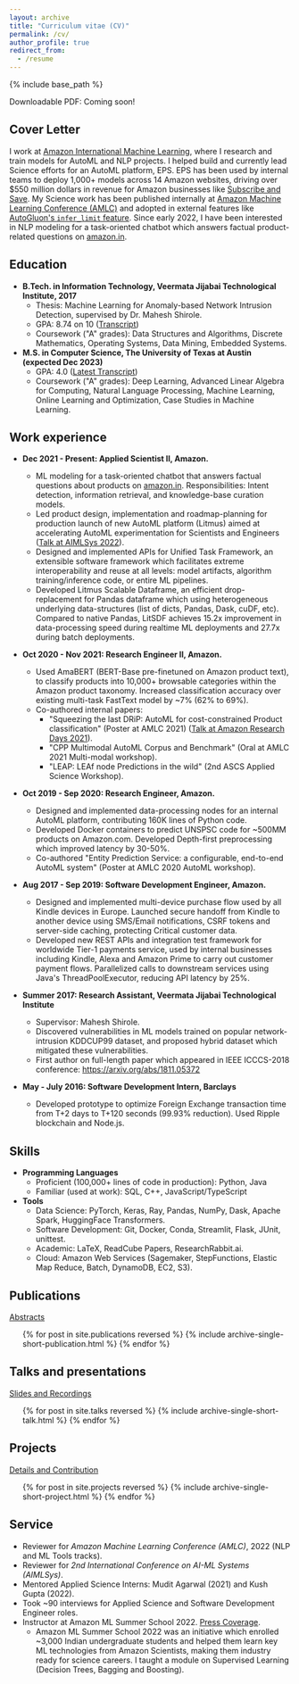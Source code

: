 ```yaml
---
layout: archive
title: "Curriculum vitae (CV)"
permalink: /cv/
author_profile: true
redirect_from:
  - /resume
---
```


{% include base_path %}

Downloadable PDF: Coming soon!

Cover Letter
------
I work at [Amazon International Machine Learning](https://www.amazon.science/working-at-amazon/how-rajeev-rastogis-machine-learning-team-in-india-develops-innovations-for-customers-worldwide), where I research and train models for AutoML and NLP projects. I helped build and currently lead Science efforts for an AutoML platform, EPS. EPS has been used by internal teams to deploy 1,000+ models across 14 Amazon websites, driving over $550 million dollars in revenue for Amazon businesses like [Subscribe and Save](https://www.amazon.com/b?node=5856181011). My Science work has been published internally at [Amazon Machine Learning Conference (AMLC)](https://www.amazon.science/videos-webinars/amazons-annual-machine-learning-conference-featured-presentations-from-thought-leaders-within-academia) and adopted in external features like [AutoGluon's `infer_limit` feature](https://auto.gluon.ai/0.4.0/tutorials/tabular_prediction/tabular-indepth.html#inference-speed-as-a-fit-constraint). Since early 2022, I have been interested in NLP modeling for a task-oriented chatbot which answers factual product-related questions on [amazon.in](https://www.amazon.in/).


Education
------
* **B.Tech. in Information Technology, Veermata Jijabai Technological Institute, 2017**
  * Thesis: Machine Learning for Anomaly-based Network Intrusion Detection, supervised by Dr. Mahesh Shirole.
  * GPA: 8.74 on 10 ([Transcript](https://adivekar-utexas.github.io/files/Abhishek_Divekar_VJTI_BTech_Transcripts.pdf))
  * Coursework ("A" grades): Data Structures and Algorithms, Discrete Mathematics, Operating Systems, Data Mining, Embedded Systems.
* **M.S. in Computer Science, The University of Texas at Austin (expected Dec 2023)**
  * GPA: 4.0 ([Latest Transcript](https://adivekar-utexas.github.io/files/Abhishek_Divekar_University_of_Texas_Unofficial_Transcripts.pdf))
  * Coursework ("A" grades): Deep Learning, Advanced Linear Algebra for Computing, Natural Language Processing, Machine Learning, Online Learning and Optimization, Case Studies in Machine Learning.

Work experience
------

* **Dec 2021 - Present: Applied Scientist II, Amazon.**
  * ML modeling for a task-oriented chatbot that answers factual questions about products on [amazon.in](https://www.amazon.in/). Responsibilities: Intent detection, information retrieval, and knowledge-base curation models.
  * Led product design, implementation and roadmap-planning for production launch of new AutoML platform (Litmus) aimed at accelerating AutoML experimentation for Scientists and Engineers ([Talk at AIMLSys 2022](https://adivekar-utexas.github.io/files/AIMLSys_2022_demo_vF.pdf)).
  * Designed and implemented APIs for Unified Task Framework, an extensible software framework which facilitates extreme interoperability and reuse at all levels: model artifacts, algorithm training/inference code, or entire ML pipelines.
  * Developed Litmus Scalable Dataframe, an efficient drop-replacement for Pandas dataframe which using heterogeneous underlying data-structures (list of dicts, Pandas, Dask, cuDF, etc). Compared to native Pandas, LitSDF achieves 15.2x improvement in data-processing speed during realtime ML deployments and 27.7x during batch deployments. 

* **Oct 2020 - Nov 2021: Research Engineer II, Amazon.**
  * Used AmaBERT (BERT-Base pre-finetuned on Amazon product text), to classify products into 10,000+ browsable categories within the Amazon product taxonomy. Increased classification accuracy over existing multi-task FastText model by ~7% (62% to 69%).
  * Co-authored internal papers:
    * "Squeezing the last DRiP: AutoML for cost-constrained Product classification" (Poster at AMLC 2021) ([Talk at Amazon Research Days 2021](https://adivekar-utexas.github.io/files/Squeezing_the_last_DRiP_ARD_2021_slides.pdf)).
    * "CPP Multimodal AutoML Corpus and Benchmark" (Oral at AMLC 2021 Multi-modal workshop).
    * "LEAP: LEAf node Predictions in the wild" (2nd ASCS Applied Science Workshop).

* **Oct 2019 - Sep 2020: Research Engineer, Amazon.**
  * Designed and implemented data-processing nodes for an internal AutoML platform, contributing 160K lines of Python code. 
  * Developed Docker containers to predict UNSPSC code for ~500MM products on Amazon.com. Developed Depth-first preprocessing which improved latency by 30-50%.
  * Co-authored "Entity Prediction Service: a configurable, end-to-end AutoML system" (Poster at AMLC 2020 AutoML workshop).

* **Aug 2017 - Sep 2019: Software Development Engineer, Amazon.**
  * Designed and implemented multi-device purchase flow used by all Kindle devices in Europe. Launched secure handoff from Kindle to another device using SMS/Email notifications, CSRF tokens and server-side caching, protecting Critical customer data.
  * Developed new REST APIs and integration test framework for worldwide Tier-1 payments service, used by internal businesses including Kindle, Alexa and Amazon Prime to carry out customer payment flows. Parallelized calls to downstream services using Java's ThreadPoolExecutor, reducing API latency by 25%.

* **Summer 2017: Research Assistant, Veermata Jijabai Technological Institute**
  * Supervisor: Mahesh Shirole.
  * Discovered vulnerabilities in ML models trained on popular network-intrusion KDDCUP99 dataset, and proposed hybrid dataset which mitigated these vulnerabilities.
  * First author on full-length paper which appeared in IEEE ICCCS-2018 conference: https://arxiv.org/abs/1811.05372

* **May - July 2016: Software Development Intern, Barclays**
  * Developed prototype to optimize Foreign Exchange transaction time from T+2 days to T+120 seconds (99.93% reduction). Used Ripple blockchain and Node.js.

Skills
------
* **Programming Languages**
  * Proficient (100,000+ lines of code in production): Python, Java
  * Familiar (used at work): SQL, C++, JavaScript/TypeScript
* **Tools**
  * Data Science: PyTorch, Keras, Ray, Pandas, NumPy, Dask, Apache Spark, HuggingFace Transformers.
  * Software Development: Git, Docker, Conda, Streamlit, Flask, JUnit, unittest.
  * Academic: LaTeX, ReadCube Papers, ResearchRabbit.ai.
  * Cloud: Amazon Web Services (Sagemaker, StepFunctions, Elastic Map Reduce, Batch, DynamoDB, EC2, S3).


Publications 
------
<i class="fas fa-link" aria-hidden="true"></i> <a href="https://adivekar-utexas.github.io/publications/">Abstracts</a>
<ul>{% for post in site.publications reversed %}
  {% include archive-single-short-publication.html %}
{% endfor %}</ul>
  
Talks and presentations
------
<i class="fas fa-link" aria-hidden="true"></i> <a href="https://adivekar-utexas.github.io/talks/">Slides and Recordings</a>
<ul>{% for post in site.talks reversed %}
  {% include archive-single-short-talk.html %}
{% endfor %}</ul>
  
Projects
------
<i class="fas fa-link" aria-hidden="true"></i>  <a href="https://adivekar-utexas.github.io/projects/">Details and Contribution</a>
<ul>{% for post in site.projects reversed %}
  {% include archive-single-short-project.html %}
{% endfor %}</ul>

Service
------
* Reviewer for <i>Amazon Machine Learning Conference (AMLC)</i>, 2022 (NLP and ML Tools tracks).
* Reviewer for <i>2nd International Conference on AI-ML Systems (AIMLSys)</i>.
* Mentored Applied Science Interns: Mudit Agarwal (2021) and Kush Gupta (2022).
* Took ~90 interviews for Applied Science and Software Development Engineer roles.
* Instructor at Amazon ML Summer School 2022. [Press Coverage](https://timesofindia.indiatimes.com/gadgets-news/amazon-india-announces-second-edition-of-machine-learning-summer-school-how-to-apply-and-other-details/articleshow/92076056.cms).
  * Amazon ML Summer School 2022 was an initiative which enrolled ~3,000 Indian undergraduate students and helped them learn key ML technologies from Amazon Scientists, making them industry ready for science careers. I taught a module on Supervised Learning (Decision Trees, Bagging and Boosting).
